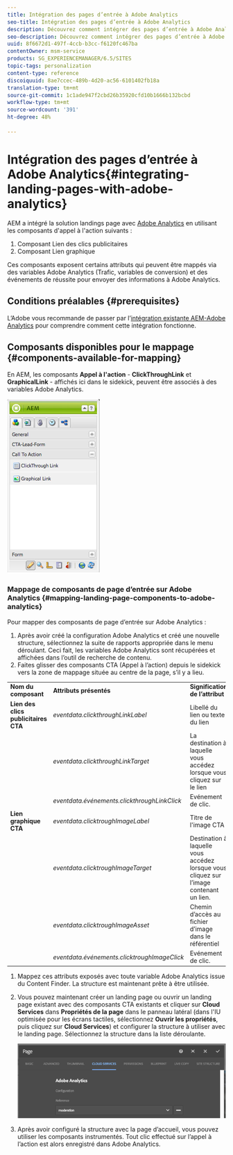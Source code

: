 ```yaml
---
title: Intégration des pages d’entrée à Adobe Analytics
seo-title: Intégration des pages d’entrée à Adobe Analytics
description: Découvrez comment intégrer des pages d’entrée à Adobe Analytics.
seo-description: Découvrez comment intégrer des pages d’entrée à Adobe Analytics.
uuid: 8f6672d1-497f-4ccb-b3cc-f6120fc467ba
contentOwner: msm-service
products: SG_EXPERIENCEMANAGER/6.5/SITES
topic-tags: personalization
content-type: reference
discoiquuid: 8ae7ccec-489b-4d20-ac56-6101402fb18a
translation-type: tm+mt
source-git-commit: 1c1ade947f2cbd26b35920cfd10b1666b132bcbd
workflow-type: tm+mt
source-wordcount: '391'
ht-degree: 48%

---
```



# Intégration des pages d’entrée à Adobe Analytics{#integrating-landing-pages-with-adobe-analytics}

AEM a intégré la solution landings page avec [Adobe Analytics](https://www.omniture.com/en/products/analytics/sitecatalyst) en utilisant les composants d&#39;appel à l&#39;action suivants :

1. Composant Lien des clics publicitaires
1. Composant Lien graphique

Ces composants exposent certains attributs qui peuvent être mappés via des variables Adobe Analytics (Trafic, variables de conversion) et des événements de réussite pour envoyer des informations à Adobe Analytics.

## Conditions préalables {#prerequisites}

L’Adobe vous recommande de passer par l’[intégration existante AEM-Adobe Analytics](/help/sites-administering/adobeanalytics.md) pour comprendre comment cette intégration fonctionne.

## Composants disponibles pour le mappage {#components-available-for-mapping}

En AEM, les composants **Appel à l&#39;action** - **ClickThroughLink** et **GraphicalLink** - affichés ici dans le sidekick, peuvent être associés à des variables Adobe Analytics.

![chlimage_1-21](assets/chlimage_1-21a.jpeg)

### Mappage de composants de page d’entrée sur Adobe Analytics {#mapping-landing-page-components-to-adobe-analytics}

Pour mapper des composants de page d’entrée sur Adobe Analytics :

1. Après avoir créé la configuration Adobe Analytics et créé une nouvelle structure, sélectionnez la suite de rapports appropriée dans le menu déroulant. Ceci fait, les variables Adobe Analytics sont récupérées et affichées dans l’outil de recherche de contenu.
1. Faites glisser des composants CTA (Appel à l’action) depuis le sidekick vers la zone de mappage située au centre de la page, s’il y a lieu.

<table>
 <tbody>
  <tr>
   <td><strong>Nom du composant</strong></td>
   <td><strong>Attributs présentés</strong></td>
   <td><strong>Signification de l’attribut</strong></td>
  </tr>
  <tr>
   <td><strong>Lien des clics publicitaires CTA</strong></td>
   <td><i>eventdata.clickthroughLinkLabel</i> <br /> </td>
   <td>Libellé du lien ou texte du lien </td>
  </tr>
  <tr>
   <td><br type="_moz" /> </td>
   <td><i>eventdata.clickthroughLinkTarget</i> <br /> </td>
   <td>La destination à laquelle vous accédez lorsque vous cliquez sur le lien </td>
  </tr>
  <tr>
   <td><br type="_moz" /> </td>
   <td><i>eventdata.événements.clickthroughLinkClick</i> <br /> </td>
   <td>Evénement de clic. </td>
  </tr>
  <tr>
   <td><strong>Lien graphique CTA</strong></td>
   <td><i>eventdata.clicktroughImageLabel</i> <br /> </td>
   <td>Titre de l'image CTA </td>
  </tr>
  <tr>
   <td><br type="_moz" /> </td>
   <td><i>eventdata.clicktroughImageTarget</i> <br /> </td>
   <td>Destination à laquelle vous accédez lorsque vous cliquez sur l’image contenant un lien.</td>
  </tr>
  <tr>
   <td><br type="_moz" /> </td>
   <td><i>eventdata.clicktroughImageAsset</i> <br /> </td>
   <td>Chemin d’accès au fichier d’image dans le référentiel </td>
  </tr>
  <tr>
   <td><br type="_moz" /> </td>
   <td><i>eventdata.événements.clicktroughImageClick</i> <br /> </td>
   <td>Evénement de clic.</td>
  </tr>
 </tbody>
</table>

1. Mappez ces attributs exposés avec toute variable Adobe Analytics issue du Content Finder. La structure est maintenant prête à être utilisée.
1. Vous pouvez maintenant créer un landing page ou ouvrir un landing page existant avec des composants CTA existants et cliquer sur **Cloud Services** dans **Propriétés de la page** dans le panneau latéral (dans l&#39;IU optimisée pour les écrans tactiles, sélectionnez **Ouvrir les propriétés**, puis cliquez sur **Cloud Services**) et configurer la structure à utiliser avec le landing page. Sélectionnez la structure dans la liste déroulante.

   ![chlimage_1-25](assets/chlimage_1-25a.png)

1. Après avoir configuré la structure avec la page d’accueil, vous pouvez utiliser les composants instrumentés. Tout clic effectué sur l’appel à l’action est alors enregistré dans Adobe Analytics.

